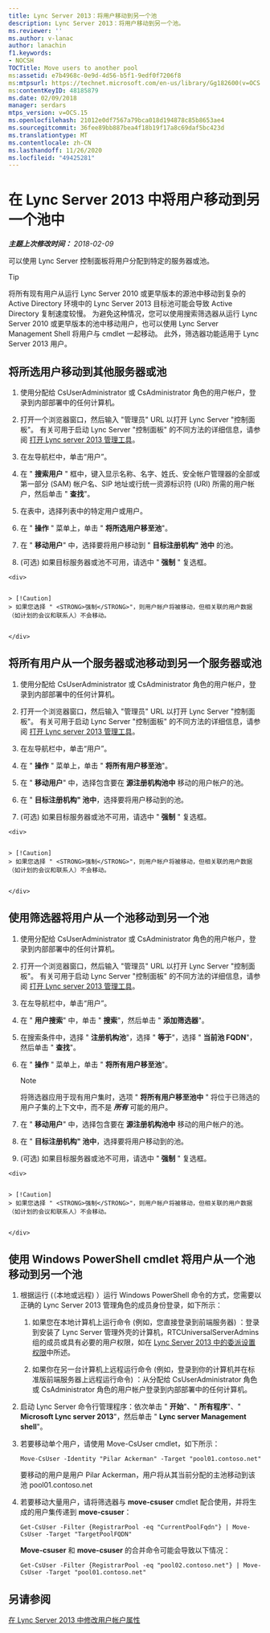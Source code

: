 ```yaml
---
title: Lync Server 2013：将用户移动到另一个池
description: Lync Server 2013：将用户移动到另一个池。
ms.reviewer: ''
ms.author: v-lanac
author: lanachin
f1.keywords:
- NOCSH
TOCTitle: Move users to another pool
ms:assetid: e7b4968c-0e9d-4d56-b5f1-9edf0f7206f8
ms:mtpsurl: https://technet.microsoft.com/en-us/library/Gg182600(v=OCS.15)
ms:contentKeyID: 48185879
ms.date: 02/09/2018
manager: serdars
mtps_version: v=OCS.15
ms.openlocfilehash: 21012e0df7567a79bca018d194878c85b8653ae4
ms.sourcegitcommit: 36fee89bb887bea4f18b19f17a8c69daf5bc423d
ms.translationtype: MT
ms.contentlocale: zh-CN
ms.lasthandoff: 11/26/2020
ms.locfileid: "49425281"
---
```

# <a name="move-users-to-another-pool-in-lync-server-2013"></a>在 Lync Server 2013 中将用户移动到另一个池中

<div data-xmlns="http://www.w3.org/1999/xhtml">

<div class="topic" data-xmlns="http://www.w3.org/1999/xhtml" data-msxsl="urn:schemas-microsoft-com:xslt" data-cs="https://msdn.microsoft.com/">

<div data-asp="https://msdn2.microsoft.com/asp">



</div>

<div id="mainSection">

<div id="mainBody">

<span> </span>

_**主题上次修改时间：** 2018-02-09_

可以使用 Lync Server 控制面板将用户分配到特定的服务器或池。

<div>


> [!TIP]  
> 将所有现有用户从运行 Lync Server 2010 或更早版本的源池中移动到复杂的 Active Directory 环境中的 Lync Server 2013 目标池可能会导致 Active Directory 复制速度较慢。 为避免这种情况，您可以使用搜索筛选器从运行 Lync Server 2010 或更早版本的池中移动用户，也可以使用 Lync Server Management Shell 将用户与 cmdlet 一起移动。 此外，筛选器功能适用于 Lync Server 2013 用户。



</div>

<div>

## <a name="to-move-selected-users-to-a-different-server-or-pool"></a>将所选用户移动到其他服务器或池

1.  使用分配给 CsUserAdministrator 或 CsAdministrator 角色的用户帐户，登录到内部部署中的任何计算机。

2.  打开一个浏览器窗口，然后输入 "管理员" URL 以打开 Lync Server "控制面板"。 有关可用于启动 Lync Server "控制面板" 的不同方法的详细信息，请参阅 [打开 Lync server 2013 管理工具](lync-server-2013-open-lync-server-administrative-tools.md)。

3.  在左导航栏中，单击“用户”。

4.  在 " **搜索用户** " 框中，键入显示名称、名字、姓氏、安全帐户管理器的全部或第一部分 (SAM) 帐户名、SIP 地址或行统一资源标识符 (URI) 所需的用户帐户，然后单击 " **查找**"。

5.  在表中，选择列表中的特定用户或用户。

6.  在 " **操作** " 菜单上，单击 " **将所选用户移至池**"。

7.  在 " **移动用户**" 中，选择要将用户移动到 " **目标注册机构" 池中** 的池。

8.   (可选) 如果目标服务器或池不可用，请选中 " **强制** " 复选框。
    
    <div>
    

    > [!Caution]  
    > 如果您选择 " <STRONG>强制</STRONG>"，则用户帐户将被移动，但相关联的用户数据（如计划的会议和联系人）不会移动。

    
    </div>

</div>

<div>

## <a name="to-move-all-users-from-one-server-or-pool-to-a-different-server-or-pool"></a>将所有用户从一个服务器或池移动到另一个服务器或池

1.  使用分配给 CsUserAdministrator 或 CsAdministrator 角色的用户帐户，登录到内部部署中的任何计算机。

2.  打开一个浏览器窗口，然后输入 "管理员" URL 以打开 Lync Server "控制面板"。 有关可用于启动 Lync Server "控制面板" 的不同方法的详细信息，请参阅 [打开 Lync server 2013 管理工具](lync-server-2013-open-lync-server-administrative-tools.md)。

3.  在左导航栏中，单击“用户”。

4.  在 " **操作** " 菜单上，单击 " **将所有用户移至池**"。

5.  在 " **移动用户**" 中，选择包含要在 **源注册机构池中** 移动的用户帐户的池。

6.  在 " **目标注册机构" 池中**，选择要将用户移动到的池。

7.   (可选) 如果目标服务器或池不可用，请选中 " **强制** " 复选框。
    
    <div>
    

    > [!Caution]  
    > 如果您选择 " <STRONG>强制</STRONG>"，则用户帐户将被移动，但相关联的用户数据（如计划的会议和联系人）不会移动。

    
    </div>

</div>

<div>

## <a name="to-move-users-from-one-pool-to-a-different-pool-by-using-a-filter"></a>使用筛选器将用户从一个池移动到另一个池

1.  使用分配给 CsUserAdministrator 或 CsAdministrator 角色的用户帐户，登录到内部部署中的任何计算机。

2.  打开一个浏览器窗口，然后输入 "管理员" URL 以打开 Lync Server "控制面板"。 有关可用于启动 Lync Server "控制面板" 的不同方法的详细信息，请参阅 [打开 Lync server 2013 管理工具](lync-server-2013-open-lync-server-administrative-tools.md)。

3.  在左导航栏中，单击“用户”。

4.  在 " **用户搜索**" 中，单击 " **搜索**"，然后单击 " **添加筛选器**"。

5.  在搜索条件中，选择 " **注册机构池**"，选择 " **等于**"，选择 " **当前池 FQDN**"，然后单击 " **查找**"。

6.  在 " **操作** " 菜单上，单击 " **将所有用户移至池**"。
    
    <div>
    

    > [!NOTE]  
    > 将筛选器应用于现有用户集时，选项 " <STRONG>将所有用户移至池中</STRONG> " 将位于已筛选的用户子集的上下文中，而不是 <STRONG><EM>所有</EM></STRONG> 可能的用户。

    
    </div>

7.  在 " **移动用户**" 中，选择包含要在 **源注册机构池中** 移动的用户帐户的池。

8.  在 " **目标注册机构" 池中**，选择要将用户移动到的池。

9.   (可选) 如果目标服务器或池不可用，请选中 " **强制** " 复选框。
    
    <div>
    

    > [!Caution]  
    > 如果您选择 " <STRONG>强制</STRONG>"，则用户帐户将被移动，但相关联的用户数据（如计划的会议和联系人）不会移动。

    
    </div>

</div>

<div>

## <a name="to-move-users-from-one-pool-to-another-using-windows-powershell-cmdlets"></a>使用 Windows PowerShell cmdlet 将用户从一个池移动到另一个池

1.  根据运行 (（本地或远程) ）运行 Windows PowerShell 命令的方式，您需要以正确的 Lync Server 2013 管理角色的成员身份登录，如下所示：
    
    1.  如果您在本地计算机上运行命令 (例如，您直接登录到前端服务器) ：登录到安装了 Lync Server 管理外壳的计算机，RTCUniversalServerAdmins 组的成员或具有必要的用户权限，如在 [Lync Server 2013 中的委派设置权限](lync-server-2013-delegate-setup-permissions.md)中所述。
    
    2.  如果你在另一台计算机上远程运行命令 (例如，登录到你的计算机并在标准版前端服务器上远程运行命令) ：从分配给 CsUserAdministrator 角色或 CsAdministrator 角色的用户帐户登录到内部部署中的任何计算机。

2.  启动 Lync Server 命令行管理程序：依次单击 " **开始**"、" **所有程序**"、" **Microsoft Lync server 2013**"，然后单击 " **Lync server Management shell**"。

3.  若要移动单个用户，请使用 Move-CsUser cmdlet，如下所示：
    
        Move-CsUser -Identity "Pilar Ackerman" -Target "pool01.contoso.net"
    
    要移动的用户是用户 Pilar Ackerman，用户将从其当前分配的主池移动到该池 pool01.contoso.net

4.  若要移动大量用户，请将筛选器与 **move-csuser** cmdlet 配合使用，并将生成的用户集传递到 **move-csuser**：
    
        Get-CsUser -Filter {RegistrarPool -eq "CurrentPoolFqdn"} | Move-CsUser -Target "TargetPoolFQDN"
    
    **Move-csuser** 和 **move-csuser** 的合并命令可能会导致以下情况：
    
        Get-CsUser -Filter {RegistrarPool -eq "pool02.contoso.net"} | Move-CsUser -Target "pool01.contoso.net"

</div>

<div>

## <a name="see-also"></a>另请参阅


[在 Lync Server 2013 中修改用户帐户属性](lync-server-2013-modifying-user-account-properties.md)  
  

</div>

</div>

<span> </span>

</div>

</div>

</div>

